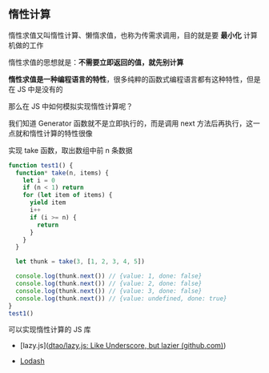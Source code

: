 ## 惰性计算

惰性求值又叫惰性计算、懒惰求值，也称为传需求调用，目的就是要 **最小化** 计算机做的工作

惰性求值的思想就是：**不需要立即返回的值，就先别计算**

**惰性求值是一种编程语言的特性**，很多纯粹的函数式编程语言都有这种特性，但是在 JS 中是没有的

那么在 JS 中如何模拟实现惰性计算呢？

我们知道 Generator 函数就不是立即执行的，而是调用 next 方法后再执行，这一点就和惰性计算的特性很像

实现 take 函数，取出数组中前 n 条数据

```js
function test1() {
  function* take(n, items) {
    let i = 0
    if (n < 1) return
    for (let item of items) {
      yield item
      i++
      if (i >= n) {
        return
      }
    }
  }

  let thunk = take(3, [1, 2, 3, 4, 5])

  console.log(thunk.next()) // {value: 1, done: false}
  console.log(thunk.next()) // {value: 2, done: false}
  console.log(thunk.next()) // {value: 3, done: false}
  console.log(thunk.next()) // {value: undefined, done: true}
}
test1()
```

可以实现惰性计算的 JS 库

- [lazy.js]([dtao/lazy.js: Like Underscore, but lazier (github.com)](https://github.com/dtao/lazy.js))

- [Lodash](https://lodash.com/)
